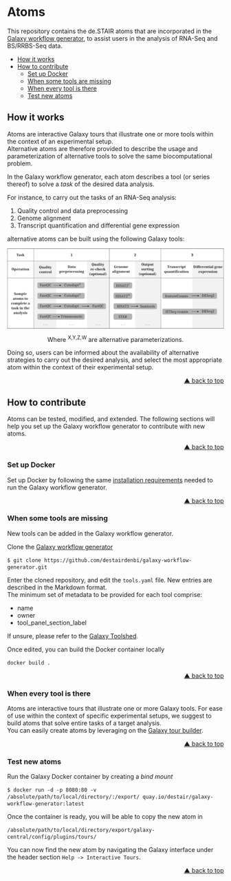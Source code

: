 <div id="top"></div>

# Atoms

This repository contains the de.STAIR atoms that are incorporated in the
[Galaxy workflow generator](https://github.com/destairdenbi/galaxy-workflow-generator),
to assist users in the analysis of RNA-Seq and BS/RRBS-Seq data.

- [How it works](#how-it-works)
- [How to contribute](#how-to-contribute)
  - [Set up Docker](#set-up-docker)
  - [When some tools are missing](#when-some-tools-are-missing)
  - [When every tool is there](#when-every-tool-is-there)
  - [Test new atoms](#test-new-atoms)


## How it works

Atoms are interactive Galaxy tours that illustrate one or more tools within the
context of an experimental setup.  
Alternative atoms are therefore provided to describe the usage and
parameterization of alternative tools to solve the same biocomputational
problem.  

In the Galaxy workflow generator, each atom describes a tool (or series
thereof) to solve a *task* of the desired data analysis.  

For instance, to carry out the tasks of an RNA-Seq analysis:
1. Quality control and data preprocessing
2. Genome alignment
3. Transcript quantification and differential gene expression

alternative atoms can be built using the following Galaxy tools:

<p align="center">
  <img align="center"
    src="web/atoms.png"
    width="600px"
    alt="Sample alternative atoms to complete a task in an RNA-Seq analysis"
    valign="top"/>
  <br />
  <div align="center">
Where <sup>X,Y,Z,W</sup> are alternative parameterizations.
  </div>
</p>

Doing so, users can be informed about the availability of alternative
strategies to carry out the desired analysis, and select the most appropriate
atom within the context of their experimental setup.
<p align="right"><a href="#top">&#x25B2; back to top</a></p>


## How to contribute

Atoms can be tested, modified, and extended. The following sections will help
you set up the Galaxy workflow generator to contribute with new atoms.
<p align="right"><a href="#top">&#x25B2; back to top</a></p>


### Set up Docker

Set up Docker by following the same [installation requirements](https://github.com/destairdenbi/galaxy-workflow-generator#installation-requirements)
needed to run the Galaxy workflow generator.
<p align="right"><a href="#top">&#x25B2; back to top</a></p>


### When some tools are missing

New tools can be added in the Galaxy workflow generator.  

Clone the [Galaxy workflow generator](https://github.com/destairdenbi/galaxy-workflow-generator)
```
$ git clone https://github.com/destairdenbi/galaxy-workflow-generator.git
```

Enter the cloned repository, and edit the ``tools.yaml`` file. New entries are
described in the Markdown format.  
The minimum set of metadata to be provided for each tool comprise:
- name
- owner
- tool_panel_section_label

If unsure, please refer to the [Galaxy Toolshed](https://toolshed.g2.bx.psu.edu/).  

Once edited, you can build the Docker container locally
```
docker build .
```
<p align="right"><a href="#top">&#x25B2; back to top</a></p>


### When every tool is there

Atoms are interactive tours that illustrate one or more Galaxy tools. For ease
of use within the context of specific experimental setups, we suggest to build
atoms that solve entire tasks of a target analysis.  
You can easily create atoms by leveraging on the [Galaxy tour builder](https://github.com/TailorDev/galaxy-tourbuilder).
<p align="right"><a href="#top">&#x25B2; back to top</a></p>


### Test new atoms

Run the Galaxy Docker container by creating a *bind mount*
```
$ docker run -d -p 8080:80 -v /absolute/path/to/local/directory/:/export/ quay.io/destair/galaxy-workflow-generator:latest
```

Once the container is ready, you will be able to copy the new atom in
```
/absolute/path/to/local/directory/export/galaxy-central/config/plugins/tours/
```

You can now find the new atom by navigating the Galaxy interface under the header
section ``Help -> Interactive Tours``.
<p align="right"><a href="#top">&#x25B2; back to top</a></p>
